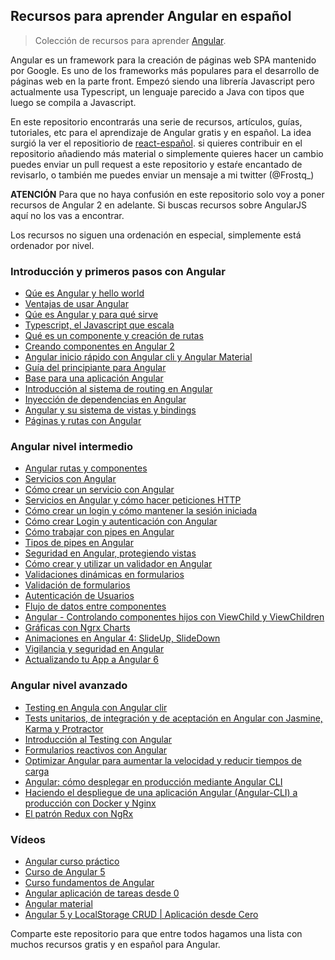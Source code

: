 ## Recursos para aprender Angular en español

> Colección de recursos para aprender [Angular](https://angular.io/). 

Angular es un framework para la creación de páginas web SPA mantenido por Google. Es uno de los frameworks más populares para el desarrollo de páginas web
en la parte front. Empezó siendo una librería Javascript pero actualmente usa Typescript, un lenguaje parecido a Java con tipos que luego se compila 
a Javascript.

En este repositorio encontrarás una serie de recursos, artículos, guías, tutoriales, etc para el aprendizaje de Angular gratis y en español. La idea surgió 
la ver el repositiorio de [react-español](https://github.com/jlobos/react-espanol). si quieres contribuir en el repositorio añadiendo más material o simplemente
quieres hacer un cambio puedes enviar un pull request a este repositorio y estaŕe encantado de revisarlo, o también me puedes enviar un mensaje a mi twitter (@Frostq_)

**ATENCIÓN** Para que no haya confusión en este repositorio solo voy a poner recursos de Angular 2 en adelante. Si buscas recursos sobre AngularJS aquí no los vas
a encontrar.

Los recursos no siguen una ordenación en especial, simplemente está ordenador por nivel.

### Introducción y primeros pasos con Angular

- [Qúe es Angular y hello world](https://frostqui.github.io/introduccion-instalacion-angular)
- [Ventajas de usar Angular](https://www.campusmvp.es/recursos/post/las-5-principales-ventajas-de-usar-angular-para-crear-aplicaciones-web.aspx)
- [Qúe es Angular y para qué sirve](https://victorroblesweb.es/2017/08/05/que-es-angular-y-para-que-sirve/)
- [Typescript, el Javascript que escala](https://softwarecrafters.io/typescript/typescript-javascript-introduccion/)
- [Qué es un componente y creación de rutas](https://frostqui.github.io/angular-componentes-routing)
- [Creando componentes en Angular 2](https://unprogramador.com/angular-4-componentes/)
- [Angular inicio rápido con Angular cli y Angular Material](https://medium.com/williambastidasblog/angular-5-inicio-r%C3%A1pido-con-angular-cli-y-angular-material-e52e4ab0df3a) 
- [Guía del principiante para Angular](https://code.tutsplus.com/es/tutorials/beginners-guide-to-angular-4-components--cms-29674)
- [Base para una aplicación Angular](https://academia-binaria.com/base-aplicacion-angular/)
- [Introducción al sistema de routing en Angular](https://desarrolloweb.com/articulos/introduccion-sistema-routing-angular.html)
- [Inyección de dependencias en Angular](https://www.uno-de-piera.com/inyeccion-de-dependencias-en-angular-2/)
- [Angular y su sistema de vistas y bindings](https://frostqui.github.io/angular-vistas-bindings)
- [Páginas y rutas con Angular](https://academia-binaria.com/paginas-y-rutas-angular-spa/)

### Angular nivel intermedio
- [Angular rutas y componentes](https://carlosazaustre.es/angular-2-rutas-y-componentes/)
- [Servicios con Angular](https://desarrolloweb.com/articulos/servicios-angular.html)
- [Cómo crear un servicio con Angular](https://blog.ng-classroom.com/blog/angular/Angular-Crear-Servicio/)
- [Servicios en Angular y cómo hacer peticiones HTTP](https://frostqui.github.io/angular-servicios-llamadas-http)
- [Cómo crear un login y cómo mantener la sesión iniciada](https://frostqui.github.io/angular-login-sesion)
- [Cómo crear Login y autenticación con Angular](https://justdigital.agency/login-y-autenticacion-con-angular/)
- [Cómo trabajar con pipes en Angular](https://blog.ng-classroom.com/blog/angular/trabajando-con-pipes/)
- [Tipos de pipes en Angular](https://medium.com/@KevinBueno_/tipos-de-pipes-en-angular-d736079491b1)
- [Seguridad en Angular, protegiendo vistas](https://frostqui.github.io/angular-seguridad)
- [Cómo crear y utilizar un validador en Angular](https://pablolazaro.github.io/2016/11/09/como-crear-y-utilizar-un-validador-en-angular-2/)
- [Validaciones dinámicas en formularios](https://blog.ng-classroom.com/blog/ionic2/validations/)
- [Validación de formularios](https://code.i-harness.com/es/docs/angular/guide/form-validation)
- [Autenticación de Usuarios](https://blog.ng-classroom.com/blog/angular/clase-3-feed/)
- [Flujo de datos entre componentes](https://academia-binaria.com/flujo-de-datos-entre-componentes-angular/)
- [Angular - Controlando componentes hijos con ViewChild y ViewChildren
](https://pablolazaro.github.io/2016/10/13/Angular-2-Controlando-componentes-hijos-con-ViewChild-y-ViewChildren/)
- [Gráficas con Ngrx Charts](https://blog.ng-classroom.com/blog/ionic2/ngrx-charts-bars/)
- [Animaciones en Angular 4: SlideUp, SlideDown](https://www.uno-de-piera.com/animaciones-angular-4-slideup-slidedown/)
- [Vigilancia y seguridad en Angular](https://academia-binaria.com/vigilancia-y-seguridad-en-Angular/)
- [Actualizando tu App a Angular 6](https://blog.ng-classroom.com/blog/angular/Angular-upgrade/)

### Angular nivel avanzado
- [Testing en Angula con Angular clir](https://nnodes.com/blog/2017/testing-en-angular2-utilizando-angular-cli)
- [Tests unitarios, de integración y de aceptación en Angular con Jasmine, Karma y Protractor](https://www.adictosaltrabajo.com/2017/06/13/tests-unitarios-de-integracion-y-de-aceptacion-en-angular-con-jasmine-karma-y-protractor/)
- [Introducción al Testing con Angular](https://medium.com/@jorgeucano/introducci%C3%B3n-al-testing-en-angular-da415ef8c47)
- [Formularios reactivos con Angular](https://academia-binaria.com/formularios-reactivos-con-Angular/)
- [Optimizar Angular para aumentar la velocidad y reducir tiempos de carga](https://frostqui.github.io/optimizar-angular)
- [Angular: cómo desplegar en producción mediante Angular CLI ](https://medium.com/@yonem9/angular-c%C3%B3mo-desplegar-en-producci%C3%B3n-mediante-angular-cli-y-repaso-de-los-conceptos-b%C3%A1sicos-ef3133696512)
- [Haciendo el despliegue de una aplicación Angular (Angular-CLI) a producción con Docker y Nginx](https://medium.com/@asfo/haciendo-el-despliegue-de-una-aplicaci%C3%B3n-angular-angular-cli-a-producci%C3%B3n-con-docker-y-nginx-e1c43d174f2d)
- [El patrón Redux con NgRx](https://academia-binaria.com/el-patron-redux-con-ngrx-en-angular/)

### Vídeos

- [Angular curso práctico](https://www.youtube.com/watch?v=AR1tLGQ7COs)
- [Curso de Angular 5](https://www.youtube.com/watch?v=DzXlZPsOiOk&list=PLBdkl5-ytBTxd-00futJ72_vvTESUry8M)
- [Curso fundamentos de Angular](https://www.youtube.com/watch?v=mog8EKQX5HI&list=PLPl81lqbj-4JaLibWSbTVrYTyHDadppKq)
- [Angular aplicación de tareas desde 0](https://www.youtube.com/watch?v=6wVolJfXn1c)
- [Angular material](https://www.youtube.com/watch?v=6wVolJfXn1c)
- [Angular 5 y LocalStorage CRUD | Aplicación desde Cero](https://www.youtube.com/watch?v=rB4uT0P6UF8)

Comparte este repositorio para que entre todos hagamos una lista con muchos recursos gratis y en español para Angular.

